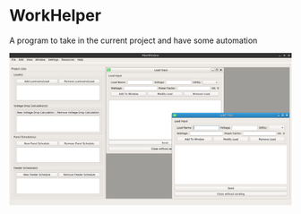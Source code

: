 # WorkHelper
A program to take in the current project and have some automation

![](img/Screenshot.png) 